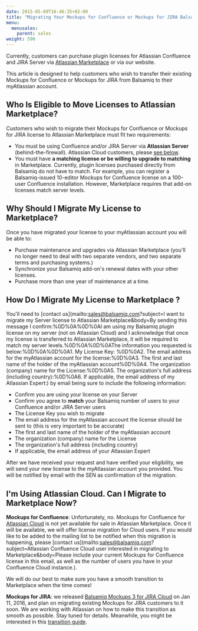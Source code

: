 ```yaml
---
date: 2015-05-09T16:46:35+02:00
title: "Migrating Your Mockups for Confluence or Mockups for JIRA Balsamiq License to Atlassian Marketplace"
menu:
  menusales:
    parent: sales
weight: 590
---
```


Currently, customers can purchase plugin licenses for Atlassian Confluence and JIRA Server via [Atlassian Marketplace](/sales/marketplace/) or via our website.

This article is designed to help customers who wish to transfer their existing Mockups for Confluence or Mockups for JIRA from Balsamiq to their myAtlassian account.

## Who Is Eligible to Move Licenses to Atlassian Marketplace?

Customers who wish to migrate their Mockups for Confluence or Mockups for JIRA license to Atlassian Marketplace must fit two requirements:

*   You must be using Confluence and/or JIRA Server via **Atlassian Server** (behind-the-firewall). Atlassian Cloud customers, please [see below](#i-m-using-atlassian-cloud-can-i-migrate-to-marketplace-now).
*   You must have **a matching license or be willing to upgrade to matching** in Marketplace. Currently, plugin licenses purchased directly from Balsamiq do not have to match. For example, you can register a Balsamiq-issued 10-editor Mockups for Confluence license on a 100-user Confluence installation. However, Marketplace requires that add-on licenses match server levels.

## Why Should I Migrate My License to Marketplace?

Once you have migrated your license to your myAtlassian account you will be able to:

*   Purchase maintenance and upgrades via Atlassian Marketplace (you'll no longer need to deal with two separate vendors, and two separate terms and purchasing systems.)
*   Synchronize your Balsamiq add-on's renewal dates with your other licenses.
*   Purchase more than one year of maintenance at a time.

## How Do I Migrate My License to Marketplace ?

You'll need to [contact us](mailto:sales@balsamiq.com?subject=I want to migrate my Server license to Atlassian Marketplace&body=By sending this message I confirm:%0D%0A%0D%0AI am using my Balsamiq plugin license on my server (not on Atlassian Cloud\) and I acknowledge that once my license is transferred to Atlassian Marketplace, it will be required to match my server levels.%0D%0A%0D%0AThe information you requested is below:%0D%0A%0D%0A1\. My License Key: %0D%0A2\. The email address for the myAtlassian account for the license:%0D%0A3\. The first and last name of the holder of the myAtlassian account%0D%0A4\. The organization (company\) name for the License:%0D%0A5\. The organization's full address (including country\):%0D%0A6\. If applicable, the email address of my Atlassian Expert:) by email being sure to include the following information:

*   Confirm you are using your license on your Server
*   Confirm you agree to **match** your Balsamiq number of users to your Confluence and/or JIRA Server users
*   The License Key you wish to migrate
*   The email address for the myAtlassian account the license should be sent to (this is very important to be accurate)
*   The first and last name of the holder of the myAtlassian account
*   The organization (company) name for the License
*   The organization's full address (including country)
*   If applicable, the email address of your Atlassian Expert

After we have received your request and have verified your eligibility, we will send your new license to the myAtlassian account you provided. You will be notified by email with the SEN as confirmation of the migration.

## I'm Using Atlassian Cloud. Can I Migrate to Marketplace Now?

**Mockups for Confluence**: Unfortunately, no. Mockups for Confluence for [Atlassian Cloud](/sales/atlassiancloud/) is not yet available for sale in Atlassian Marketplace. Once it will be available, we will offer license migration for Cloud users. If you would like to be added to the mailing list to be notified when this migration is happening, please [contact us](mailto:sales@balsamiq.com?subject=Atlassian Confluence Cloud user interested in migrating to Marketplace&body=Please include your current Mockups for Confluence license in this email, as well as the number of users you have in your Confluence Cloud instance.). 

We will do our best to make sure you have a smooth transition to Marketplace when the time comes!

**Mockups for JIRA**: we released [Balsamiq Mockups 3 for JIRA Cloud](https://marketplace.atlassian.com/plugins/com.balsamiq.mockups.jira/cloud/overview) on Jan 11, 2016, and plan on migrating existing Mockups for JIRA customers to it soon. We are working with Atlassian on how to make this transition as smooth as possible. Stay tuned for details. Meanwhile, you might be interested in this [transition guide](https://docs.balsamiq.com/jira/transition-guide/).